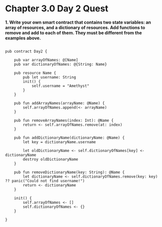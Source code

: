 # Chapter 3.0 Day 2 Quest

**1. Write your own smart contract that contains two state variables: an array of resources, and a dictionary of resources. Add functions to remove and add to each of them. They must be different from the examples above.**

```cadence

pub contract Day2 {

    pub var arrayOfNames: @[Name]
    pub var dictionaryOfNames: @{String: Name}

    pub resource Name {
        pub let username: String
        init() {
            self.username = "Amethyst"
        }
    }

    pub fun addArrayNames(arrayName: @Name) {
        self.arrayOfNames.append(<- arrayName)
    }

    pub fun removeArrayNames(index: Int): @Name {
        return <- self.arrayOfNames.remove(at: index)
    }

    pub fun addDictionaryName(dictionaryName: @Name) {
        let key = dictionaryName.username

        let oldDictionaryName <- self.dictionaryOfNames[key] <- dictionaryName
        destroy oldDictionaryName
    }

    pub fun removeDictionaryName(key: String): @Name {
        let dictionaryName <- self.dictionaryOfNames.remove(key: key) ?? panic("Could not find username!")
        return <- dictionaryName
    }

    init() {
        self.arrayOfNames <- []
        self.dictionaryOfNames <- {}
    }

}

```
